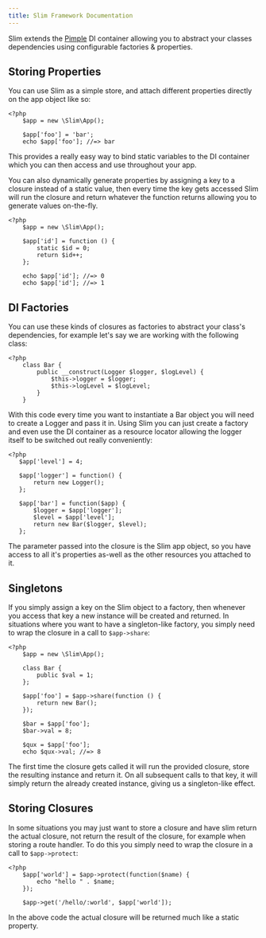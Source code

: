 ```yaml
---
title: Slim Framework Documentation
---
```


Slim extends the [Pimple][1] DI container allowing you to abstract your classes dependencies using configurable factories & properties.

## Storing Properties

You can use Slim as a simple store, and attach different properties directly on the app object like so:

	<?php
	    $app = new \Slim\App();
	
	    $app['foo'] = 'bar';
	    echo $app['foo']; //=> bar

This provides a really easy way to bind static variables to the DI container which you can then access and use throughout your app.

You can also dynamically generate properties by assigning a key to a closure instead of a static value, then every time the key gets accessed Slim will run the closure and return whatever the function returns allowing you to generate values on-the-fly.

	<?php
	    $app = new \Slim\App();
	
	    $app['id'] = function () {
	        static $id = 0;
	        return $id++;
	    };
	
	    echo $app['id']; //=> 0
	    echo $app['id']; //=> 1

## DI Factories

You can use these kinds of closures as factories to abstract your class's dependencies, for example let's say we are working with the following class:

	<?php
	    class Bar {
	        public __construct(Logger $logger, $logLevel) {
	            $this->logger = $logger;
	            $this->logLevel = $logLevel;
	        }
	    }

With this code every time you want to instantiate a Bar object you will need to create a Logger and pass it in. Using Slim you can just create a factory and even use the DI container as a resource locator allowing the logger itself to be switched out really conveniently:

	<?php
	   $app['level'] = 4;
	
	   $app['logger'] = function() {
	       return new Logger();
	   };
	
	   $app['bar'] = function($app) {
	       $logger = $app['logger'];
	       $level = $app['level'];
	       return new Bar($logger, $level);
	   };

The parameter passed into the closure is the Slim app object, so you have access to all it's properties as-well as the other resources you attached to it.

## Singletons

If you simply assign a key on the Slim object to a factory, then whenever you access that key a new instance will be created and returned. In situations where you want to have a singleton-like factory, you simply need to wrap the closure in a call to `$app->share`:

	<?php
	    $app = new \Slim\App();
	
	    class Bar {
	        public $val = 1;
	    };
	
	    $app['foo'] = $app->share(function () {
	        return new Bar();
	    });
	
	    $bar = $app['foo'];
	    $bar->val = 8;
	
	    $qux = $app['foo'];
	    echo $qux->val; //=> 8

The first time the closure gets called it will run the provided closure, store the resulting instance and return it. On all subsequent calls to that key, it will simply return the already created instance, giving us a singleton-like effect.

## Storing Closures

In some situations you may just want to store a closure and have slim return the actual closure, not return the result of the closure, for example when storing a route handler. To do this you simply need to wrap the closure in a call to `$app->protect`:

	<?php
	    $app['world'] = $app->protect(function($name) {
	        echo "hello " . $name;
	    });
	
	    $app->get('/hello/:world', $app['world']);

In the above code the actual closure will be returned much like a static property.

[1]:	http://pimple.sensiolabs.org/ "Pimple DI Container"

